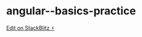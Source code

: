 # angular--basics-practice

[Edit on StackBlitz ⚡️](https://stackblitz.com/edit/angular-3pd7cx-lrg7vc)
